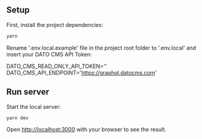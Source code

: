 ## Setup

First, install the project dependencies:

```bash
yarn
```

Rename '.env.local.example' file in the project root folder to '.env.local' and insert your DATO CMS API Token:

DATO_CMS_READ_ONLY_API_TOKEN='<YOUR DATO CMS API TOKEN>'
DATO_CMS_API_ENDPOINT='https://graphql.datocms.com'

## Run server

Start the local server:

```bash
yarn dev
```

Open [http://localhost:3000](http://localhost:3000) with your browser to see the result.
